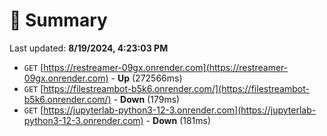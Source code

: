 # 📖 Summary
Last updated: **8/19/2024, 4:23:03 PM**

- `GET` [https://restreamer-09gx.onrender.com](https://restreamer-09gx.onrender.com) - **Up** (272566ms)
- `GET` [https://filestreambot-b5k6.onrender.com/](https://filestreambot-b5k6.onrender.com/) - **Down** (179ms)
- `GET` [https://jupyterlab-python3-12-3.onrender.com](https://jupyterlab-python3-12-3.onrender.com) - **Down** (181ms)
